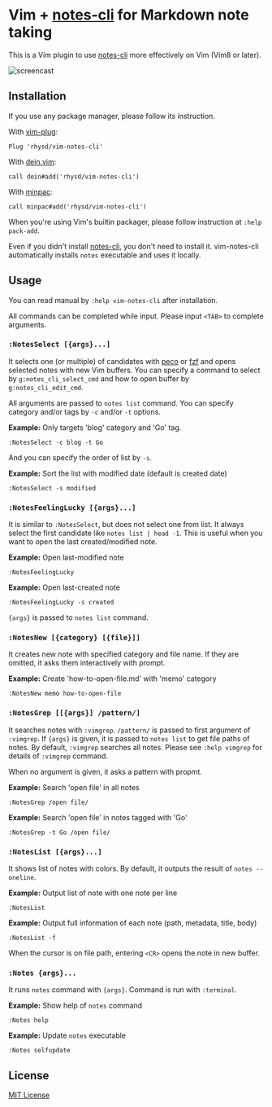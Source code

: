 Vim + [notes-cli][] for Markdown note taking
============================================

This is a Vim plugin to use [notes-cli][] more effectively on Vim (Vim8 or later).

![screencast](https://github.com/rhysd/ss/blob/master/vim-notes-cli/demo.gif?raw=true)



## Installation

If you use any package manager, please follow its instruction.

With [vim-plug](https://github.com/junegunn/vim-plug):

```vim
Plug 'rhysd/vim-notes-cli'
```

With [dein.vim](https://github.com/Shougo/dein.vim):

```vim
call dein#add('rhysd/vim-notes-cli')
```

With [minpac](https://github.com/k-takata/minpac):

```vim
call minpac#add('rhysd/vim-notes-cli')
```

When you're using Vim's builtin packager, please follow instruction at `:help pack-add`.

Even if you didn't install [notes-cli][], you don't need to install it. vim-notes-cli automatically
installs `notes` executable and uses it locally.



## Usage

You can read manual by `:help vim-notes-cli` after installation.

All commands can be completed while input. Please input `<TAB>` to complete arguments.

### `:NotesSelect [{args}...]`

It selects one (or multiple) of candidates with [peco][] or [fzf][] and opens selected notes with new Vim buffers.
You can specify a command to select by `g:notes_cli_select_cmd` and how to open buffer by `g:notes_cli_edit_cmd`.

All arguments are passed to `notes list` command. You can specify category and/or tags by `-c` and/or `-t` options.

**Example:** Only targets 'blog' category and 'Go' tag.

```
:NotesSelect -c blog -t Go
```

And you can specify the order of list by `-s`.

**Example:** Sort the list with modified date (default is created date)

```
:NotesSelect -s modified
```


### `:NotesFeelingLucky [{args}...]`

It is similar to `:NotesSelect`, but does not select one from list. It always select the first candidate like
`notes list | head -1`.
This is useful when you want to open the last created/modified note.

**Example:** Open last-modified note

```
:NotesFeelingLucky
```

**Example:** Open last-created note

```
:NotesFeelingLucky -s created
```

`{args}` is passed to `notes list` command.


### `:NotesNew [{category} [{file}]]`

It creates new note with specified category and file name. If they are omitted, it asks them interactively
with prompt.

**Example:** Create 'how-to-open-file.md' with 'memo' category

```
:NotesNew memo how-to-open-file
```


### `:NotesGrep [[{args}] /pattern/]`

It searches notes with `:vimgrep`. `/pattern/` is passed to first argument of `:vimgrep`. If `{args}` is given,
it is passed to `notes list` to get file paths of notes. By default, `:vimgrep` searches all notes.  Please see
`:help vimgrep` for details of `:vimgrep` command.

When no argument is given, it asks a pattern with propmt.

**Example:** Search 'open file' in all notes

```
:NotesGrep /open file/
```

**Example:** Search 'open file' in notes tagged with 'Go'

```
:NotesGrep -t Go /open file/
```


### `:NotesList [{args}...]`

It shows list of notes with colors. By default, it outputs the result of `notes --oneline`.

**Example:** Output list of note with one note per line

```
:NotesList
```

**Example:** Output full information of each note (path, metadata, title, body)

```
:NotesList -f
```

When the cursor is on file path, entering `<CR>` opens the note in new buffer.


### `:Notes {args}...`

It runs `notes` command with `{args}`. Command is run with `:terminal`.

**Example:** Show help of `notes` command

```
:Notes help
```

**Example:** Update `notes` executable

```
:Notes selfupdate
```



## License

[MIT License](LICENSE.txt)

[notes-cli]: https://github.com/rhysd/notes-cli
[peco]: https://github.com/peco/peco
[fzf]: https://github.com/junegunn/fzf

